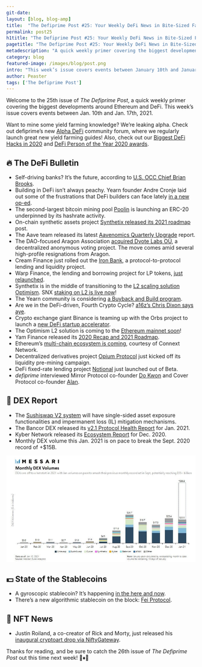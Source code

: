 ```yaml
---
git-date:
layout: [blog, blog-amp]
title:  "The Defiprime Post #25: Your Weekly DeFi News in Bite-Sized Fashion"
permalink: post25
h1title: "The Defiprime Post #25: Your Weekly DeFi News in Bite-Sized Fashion"
pagetitle: "The Defiprime Post #25: Your Weekly DeFi News in Bite-Sized Fashion"
metadescription: "A quick weekly primer covering the biggest developments around Ethereum and DeFi. This week’s issue covers events between January 10th and January 17th, 2021"
category: blog
featured-image: /images/blog/post.png
intro: "This week’s issue covers events between January 10th and January 17th, 2021"
author: Peaster
tags: ['The Defiprime Post']
---
```

Welcome to the 25th issue of _The Defiprime Post_, a quick weekly primer covering the biggest developments around Ethereum and DeFi. This week’s issue covers events between Jan. 10th and Jan. 17th, 2021.

Want to mine some yield farming knowledge? We’re leaking alpha. Check out defiprime’s new [Alpha DeFi](https://alpha.defiprime.com/c/yield-farming/6) community forum, where we regularly launch great new yield farming guides! Also, check out our [Biggest DeFi Hacks in 2020](https://defiprime.com/hacks2020) and [DeFi Person of the Year 2020 awards](https://defiprime.com/defi-person-2020).


## 🔥 The DeFi Bulletin

*   Self-driving banks? It’s the future, according to [U.S. OCC Chief Brian Brooks](https://decrypt.co/53881/defi-self-driving-banks-occ-brian-brooks). 
*   Building in DeFi isn’t always peachy. Yearn founder Andre Cronje laid out some of the frustrations that DeFi builders can face lately [in a new op-ed](https://andrecronje.medium.com/building-in-defi-sucks-part-2-75df9ee7871b). 
*   The second-largest bitcoin mining pool [Poolin](https://www.theblockcrypto.com/post/90847/poolin-bitcoin-hashrate-token-pow-defi) is launching an ERC-20 underpinned by its hashrate activity. 
*   On-chain synthetic assets project [Synthetix released its 2021 roadmap](https://blog.synthetix.io/synthetix-2021/) post. 
*   The Aave team released its latest [Aavenomics Quarterly Upgrade](https://medium.com/aave/aavenomics-quarterly-upgrade-1b57ab8ae20b) report. 
*   The DAO-focused Aragon Association [acquired Dvote Labs OÜ](https://aragon.org/blog/vocdoni-acq), a decentralized anonymous voting project. The move comes amid several high-profile resignations from Aragon. 
*   Cream Finance just rolled out the [Iron Bank](https://medium.com/@CreamdotFinance/introducing-the-iron-bank-bab9417c9a), a protocol-to-protocol lending and liquidity project. 
*   Warp Finance, the lending and borrowing project for LP tokens, [just relaunched](https://warpfinance.medium.com/warp-finance-relaunches-with-additional-security-measures-aecf0f59cc04). 
*   Synthetix is in the middle of transitioning to the [L2 scaling solution Optimism](https://blog.synthetix.io/the-optimistic-ethereum-transition/). SNX [staking on L2 is live now](https://blog.synthetix.io/l2-mainnet-launch/)!
*   The Yearn community is considering [a Buyback and Build program](https://gov.yearn.finance/t/yip-56-buyback-and-build/8929). 
*   Are we in the DeFi-driven, Fourth Crypto Cycle? [a16z’s Chris Dixon says aye](https://open.spotify.com/episode/6ChwbzRizGmTkepbPFIKdy). 
*   Crypto exchange giant Binance is teaming up with the Orbs project to launch a [new DeFi startup accelerator](https://cointelegraph.com/news/binance-and-orbs-sponsor-new-accelerator-for-defi-startups). 
*   The Optimism L2 solution is coming to the [Ethereum mainnet soon](https://medium.com/ethereum-optimism/mainnet-soft-launch-7cacc0143cd5)!
*   Yam Finance released its [2020 Recap and 2021 Roadmap](https://yamfinance.medium.com/yam-2020-recap-2021-roadmap-65cb5cad76d4). 
*   Ethereum’s [multi-chain ecosystem is coming](https://medium.com/connext/vector-0-1-0-mainnet-release-9496ae52c422), courtesy of Connext Network. 
*   Decentralized derivatives project [Opium Protocol](https://medium.com/opium-network/opium-starts-liquidity-pre-mining-insurance-1-0-795503bda945) just kicked off its liquidity pre-mining campaign. 
*   DeFi fixed-rate lending project [Notional](https://medium.com/notional-finance/notional-launches-out-of-beta-beeec5d69fe0) just launched out of Beta. 
*   _defiprime_ interviewed Mirror Protocol co-founder [Do Kwon](https://defiprime.com/mirror-protocol) and Cover Protocol co-founder [Alan](https://defiprime.com/cover-protocol). 


## 💱 DEX Report

*   The [Sushiswap V2 system](https://andrecronje.medium.com/sushiswap-v2-single-sided-exposure-and-impermanent-loss-mitigation-24dbe434edbb) will have single-sided asset exposure functionalities and impermanent loss (IL) mitigation mechanisms. 
*   The Bancor DEX released its [v2.1 Protocol Health Report](https://blog.bancor.network/bancor-v2-1-protocol-health-report-january-2020-83338c904de0?gi=bbd37f65b392) for Jan. 2021. 
*   Kyber Network released its [Ecosystem Report](https://blog.kyber.network/kyber-ecosystem-report-december-2020-6368a3fcb61e) for Dec. 2020. 
*   Monthly DEX volume this Jan. 2021 is on pace to break the Sept. 2020 record of +$15B. 

![](/images/blog/post25.jpg)


## 💵 State of the Stablecoins

*   A gyroscopic stablecoin? It’s happening [in the here and now](https://medium.com/coinmonks/gyroscope-explained-from-tradfi-currency-pegs-to-non-custodial-stablecoins-41bd32604fb5). 
*   There’s a new algorithmic stablecoin on the block: [Fei Protocol](https://medium.com/fei-protocol/introducing-fei-protocol-2db79bd7a82b?s=09). 


## 💎 NFT News

*   Justin Roiland, a co-creator of Rick and Morty, just released his [inaugural cryptoart drop via NiftyGateway](https://twitter.com/JustinRoiland). 


Thanks for reading, and be sure to catch the 26th issue of _The Defiprime Post_ out this time next week! 👋♦️👋
